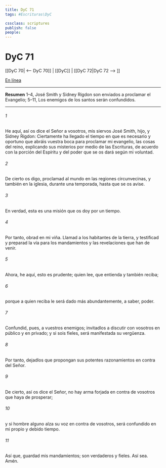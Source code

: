 ```yaml
---
title: DyC 71
tags: #Escrituras\DyC

cssclass: scriptures
publish: false
people:
---
```


# DyC 71
[[DyC 70| <-- DyC 70]] | [[DyC]] | [[DyC 72|DyC 72 --> ]]

[En línea](https://churchofjesuschrist.org/study/scriptures/dc-testament/dc/71?lang=spa)

---
__Resumen__
1–4, José Smith y Sidney Rigdon son enviados a proclamar el Evangelio; 5–11, Los enemigos de los santos serán confundidos.

---
###### 1 
He aquí, así os dice el Señor a vosotros, mis siervos José Smith, hijo, y Sidney Rigdon: Ciertamente ha llegado el tiempo en que es necesario y oportuno que abráis vuestra boca para proclamar mi evangelio, las cosas del reino, explicando sus misterios por medio de las Escrituras, de acuerdo con la porción del Espíritu y del poder que se os dará según mi voluntad.

###### 2 
De cierto os digo, proclamad al mundo en las regiones circunvecinas, y también en la iglesia, durante una temporada, hasta que se os avise.

###### 3 
En verdad, esta es una misión que os doy por un tiempo.

###### 4 
Por tanto, obrad en mi viña. Llamad a los habitantes de la tierra, y testificad y preparad la vía para los mandamientos y las revelaciones que han de venir.

###### 5 
Ahora, he aquí, esto es prudente; quien lee, que entienda y también reciba;

###### 6 
porque a quien reciba le será dado más abundantemente, a saber, poder.

###### 7 
Confundid, pues, a vuestros enemigos; invitadlos a discutir con vosotros en público y en privado; y si sois fieles, será manifestada su vergüenza.

###### 8 
Por tanto, dejadlos que propongan sus potentes razonamientos en contra del Señor.

###### 9 
De cierto, así os dice el Señor, no hay arma forjada en contra de vosotros que haya de prosperar;

###### 10 
y si hombre alguno alza su voz en contra de vosotros, será confundido en mi propio y debido tiempo.

###### 11 
Así que, guardad mis mandamientos; son verdaderos y fieles. Así sea. Amén.

